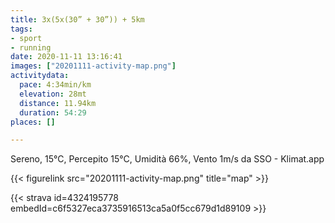 ```yaml
---
title: 3x(5x(30” + 30”)) + 5km
tags:
- sport
- running
date: 2020-11-11 13:16:41
images: ["20201111-activity-map.png"]
activitydata:
  pace: 4:34min/km
  elevation: 28mt
  distance: 11.94km
  duration: 54:29
places: []

---
```


Sereno, 15°C, Percepito 15°C, Umidità 66%, Vento 1m/s da SSO - Klimat.app

<!--more-->



{{< figurelink src="20201111-activity-map.png" title="map" >}}


{{< strava id=4324195778 embedId=c6f5327eca3735916513ca5a0f5cc679d1d89109 >}}
